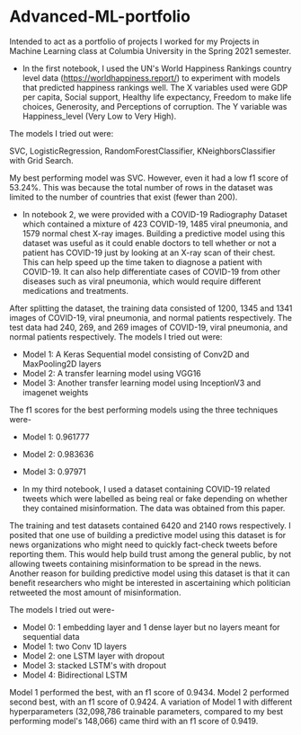 # Advanced-ML-portfolio

Intended to act as a portfolio of projects I worked for my Projects in Machine Learning class at Columbia University in the Spring 2021 semester.

* In the first notebook, I used the UN's World Happiness Rankings country level data (https://worldhappiness.report/) to experiment with models that predicted happiness rankings well. The X variables used were GDP per capita, Social support, Healthy life expectancy, Freedom to make life choices, Generosity, and Perceptions of corruption. The Y variable was Happiness_level (Very Low to Very High).

The models I tried out were:

SVC, LogisticRegression, RandomForestClassifier, KNeighborsClassifier with Grid Search. 


My best performing model was SVC. However, even it had a low f1 score of 53.24%. This was because the total number of rows in the dataset was limited to the number of countries that exist (fewer than 200).


* In notebook 2, we were provided with a COVID-19 Radiography Dataset which contained a mixture of 423 COVID-19, 1485 viral pneumonia, and 1579 normal chest X-ray images. Building a predictive model using this dataset was useful as it could enable doctors to tell whether or not a patient has COVID-19 just by looking at an X-ray scan of their chest. This can help speed up the time taken to diagnose a patient with COVID-19. It can also help differentiate cases of COVID-19 from other diseases such as viral pneumonia, which would require different medications and treatments.

After splitting the dataset, the training data consisted of 1200, 1345 and 1341 images of COVID-19, viral pneumonia, and normal patients respectively. The test data had 240, 269, and 269 images of COVID-19, viral pneumonia, and normal patients respectively. The models I tried out were:

* Model 1: A Keras Sequential model consisting of Conv2D and MaxPooling2D layers
* Model 2: A transfer learning model using VGG16
* Model 3: Another transfer learning model using InceptionV3 and imagenet weights

The f1 scores for the best performing models using the three techniques were-

* Model 1: 0.961777

* Model 2: 0.983636

* Model 3: 0.97971

* In my third notebook, I used a dataset containing COVID-19 related tweets which were labelled as being real or fake depending on whether they contained misinformation. The data was obtained from this paper.

The training and test datasets contained 6420 and 2140 rows respectively. I posited that one use of building a predictive model using this dataset is for news organizations who might need to quickly fact-check tweets before reporting them. This would help build trust among the general public, by not allowing tweets containing misinformation to be spread in the news. Another reason for building predictive model using this dataset is that it can benefit researchers who might be interested in ascertaining which politician retweeted the most amount of misinformation.

The models I tried out were-

* Model 0: 1 embedding layer and 1 dense layer but no layers meant for sequential data
* Model 1: two Conv 1D layers
* Model 2: one LSTM layer with dropout
* Model 3: stacked LSTM's with dropout
* Model 4: Bidirectional LSTM


Model 1 performed the best, with an f1 score of 0.9434. Model 2 performed second best, with an f1 score of 0.9424. A variation of Model 1 with different hyperparameters (32,098,786 trainable parameters, compared to my best performing model's 148,066) came third with an f1 score of 0.9419.
